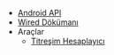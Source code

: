 - [Android API](tr/android_api.md)
- [Wired Dökümanı](tr/wired.md)
- Araçlar
  -  [Titreşim Hesaplayıcı](tr/vibration_calculator.md)